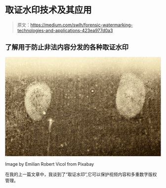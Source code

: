 # 取证水印技术及其应用

> 原文：<https://medium.com/swlh/forensic-watermarking-technologies-and-applications-423ea977d0a3>

## 了解用于防止非法内容分发的各种取证水印

![](img/6e7908f03b40d71584cc911a222599cb.png)

Image by Emilian Robert Vicol from Pixabay

在我的上一篇文章中，我谈到了“取证水印”,它可以保护视频内容和多重数字版权管理。